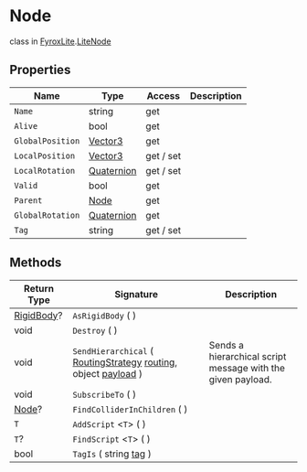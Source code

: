 # Node
class in [FyroxLite](../README.md).[LiteNode](README.md)
## Properties
| Name | Type | Access | Description |
|---|---|---|---|
| `Name` | string | get |  |
| `Alive` | bool | get |  |
| `GlobalPosition` | [Vector3](../LiteMath/Vector3.md) | get |  |
| `LocalPosition` | [Vector3](../LiteMath/Vector3.md) | get / set |  |
| `LocalRotation` | [Quaternion](../LiteMath/Quaternion.md) | get / set |  |
| `Valid` | bool | get |  |
| `Parent` | [Node](../LiteNode/Node.md) | get |  |
| `GlobalRotation` | [Quaternion](../LiteMath/Quaternion.md) | get |  |
| `Tag` | string | get / set |  |
## Methods
| Return Type | Signature | Description |
|---|---|---|
| [RigidBody](../LitePhysics/RigidBody.md)? | `AsRigidBody` (  ) |  |
| void | `Destroy` (  ) |  |
| void | `SendHierarchical` ( [RoutingStrategy](../LiteNode/RoutingStrategy.md) <ins>routing</ins>, object <ins>payload</ins> ) | Sends a hierarchical script message with the given payload. |
| void | `SubscribeTo` (  ) |  |
| [Node](../LiteNode/Node.md)? | `FindColliderInChildren` (  ) |  |
| `T` | `AddScript` <`T`> (  ) |  |
| `T`? | `FindScript` <`T`> (  ) |  |
| bool | `TagIs` ( string <ins>tag</ins> ) |  |

